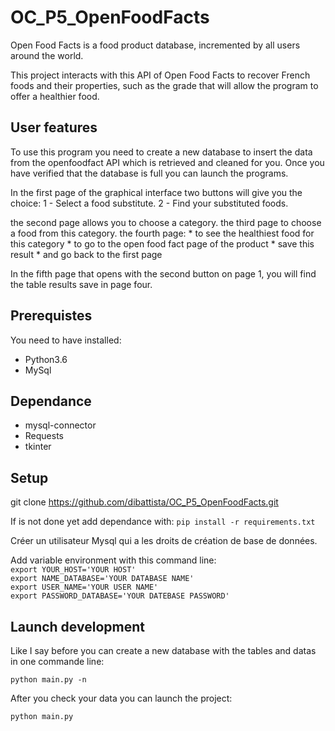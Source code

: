 # OC_P5_OpenFoodFacts

Open Food Facts is a food product database, incremented by all users around the world.

This project interacts with this API of Open Food Facts to recover French foods and their properties, such as the grade that will allow the program to offer a healthier food.

## User features

To use this program you need to create a new database to insert the data from the openfoodfact API which is retrieved and cleaned for you.
Once you have verified that the database is full you can launch the programs.

In the first page of the graphical interface two buttons will give you the choice:
    1 - Select a food substitute.
    2 - Find your substituted foods.

the second page allows you to choose a category.
the third page to choose a food from this category.
the fourth page:
    * to see the healthiest food for this category
    * to go to the open food fact page of the product
    * save this result
    * and go back to the first page

In the fifth page that opens with the second button on page 1, you will find the table
results save in page four.

## Prerequistes

You need to have installed:

* Python3.6
* MySql

## Dependance

* mysql-connector
* Requests
* tkinter

## Setup

git clone https://github.com/dibattista/OC_P5_OpenFoodFacts.git

If is not done yet add dependance with: `pip install -r requirements.txt`

Créer un utilisateur Mysql qui a les droits de création de base de données.

Add variable environment with this command line:<br />
```export YOUR_HOST='YOUR HOST'```<br />
```export NAME_DATABASE='YOUR DATABASE NAME'```<br />
```export USER_NAME='YOUR USER NAME'```<br />
```export PASSWORD_DATABASE='YOUR DATEBASE PASSWORD'```<br />

## Launch development

Like I say before you can create a new database with the tables and datas in one commande line:

```python main.py -n```

After you check your data you can launch the project:

```python main.py```
